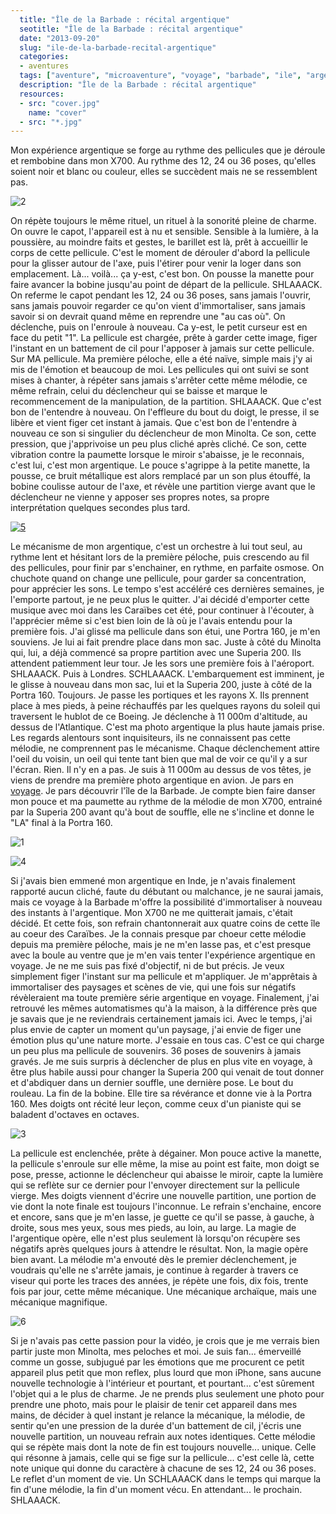 ```yaml
---
  title: "Île de la Barbade : récital argentique"
  seotitle: "Île de la Barbade : récital argentique"
  date: "2013-09-20"
  slug: "ile-de-la-barbade-recital-argentique"
  categories:
  - aventures
  tags: ["aventure", "microaventure", "voyage", "barbade", "ile", "argentique"]
  description: "Île de la Barbade : récital argentique"
  resources:
  - src: "cover.jpg"
    name: "cover"
  - src: "*.jpg"
---
```


Mon expérience argentique se forge au rythme des pellicules que je déroule et rembobine dans mon X700. Au rythme des 12, 24 ou 36 poses, qu'elles soient noir et blanc ou couleur, elles se succèdent mais ne se ressemblent pas.

![2](images/21.jpg)

On répète toujours le même rituel, un rituel à la sonorité pleine de charme. On ouvre le capot, l'appareil est à nu et sensible. Sensible à la lumière, à la poussière, au moindre faits et gestes, le barillet est là, prêt à accueillir le corps de cette pellicule. C'est le moment de dérouler d'abord la pellicule pour la glisser autour de l'axe, puis l'étirer pour venir la loger dans son emplacement. Là... voilà... ça y-est, c'est bon. On pousse la manette pour faire avancer la bobine jusqu'au point de départ de la pellicule. SHLAAACK. On referme le capot pendant les 12, 24 ou 36 poses, sans jamais l'ouvrir, sans jamais pouvoir regarder ce qu'on vient d'immortaliser, sans jamais savoir si on devrait quand même en reprendre une "au cas où". On déclenche, puis on l'enroule à nouveau. Ca y-est, le petit curseur est en face du petit "1". La pellicule est chargée, prête à garder cette image, figer l'instant en un battement de cil pour l'apposer à jamais sur cette pellicule. Sur MA pellicule. Ma première péloche, elle a été naïve, simple mais j'y ai mis de l'émotion et beaucoup de moi. Les pellicules qui ont suivi se sont mises à chanter, à répéter sans jamais s'arrêter cette même mélodie, ce même refrain, celui du déclencheur qui se baisse et marque le recommencement de la manipulation, de la partition. SHLAAACK. Que c'est bon de l'entendre à nouveau. On l'effleure du bout du doigt, le presse, il se libère et vient figer cet instant à jamais. Que c'est bon de l'entendre à nouveau ce son si singulier du déclencheur de mon Minolta. Ce son, cette pression, que j'apprivoise un peu plus cliché après cliché. Ce son, cette vibration contre la paumette lorsque le miroir s'abaisse, je le reconnais, c'est lui, c'est mon argentique. Le pouce s'agrippe à la petite manette, la pousse, ce bruit métallique est alors remplacé par un son plus étouffé, la bobine coulisse autour de l'axe, et révèle une partition vierge avant que le déclencheur ne vienne y apposer ses propres notes, sa propre interprétation quelques secondes plus tard.

[![5](images/51.jpg)](http://jeremyjanin.com/wp-content/uploads/2013/09/51.jpg)

Le mécanisme de mon argentique, c'est un orchestre à lui tout seul, au rythme lent et hésitant lors de la première péloche, puis crescendo au fil des pellicules, pour finir par s'enchainer, en rythme, en parfaite osmose. On chuchote quand on change une pellicule, pour garder sa concentration, pour apprécier les sons. Le tempo s'est accéléré ces dernières semaines, je l'emporte partout, je ne peux plus le quitter. J'ai décidé d'emporter cette musique avec moi dans les Caraïbes cet été, pour continuer à l'écouter, à l'apprécier même si c'est bien loin de là où je l'avais entendu pour la première fois. J'ai glissé ma pellicule dans son étui, une Portra 160, je m'en souviens. Je lui ai fait prendre place dans mon sac. Juste à côté du Minolta qui, lui, a déjà commencé sa propre partition avec une Superia 200. Ils attendent patiemment leur tour. Je les sors une première fois à l'aéroport. SHLAAACK. Puis à Londres. SCHLAAACK. L'embarquement est imminent, je le glisse à nouveau dans mon sac, lui et la Superia 200, juste à côté de la Portra 160. Toujours. Je passe les portiques et les rayons X. Ils prennent place à mes pieds, à peine réchauffés par les quelques rayons du soleil qui traversent le hublot de ce Boeing. Je déclenche à 11 000m d'altitude, au dessus de l'Atlantique. C'est ma photo argentique la plus haute jamais prise. Les regards alentours sont inquisiteurs, ils ne connaissent pas cette mélodie, ne comprennent pas le mécanisme. Chaque déclenchement attire l'oeil du voisin, un oeil qui tente tant bien que mal de voir ce qu'il y a sur l'écran. Rien. Il n'y en a pas. Je suis à 11 000m au dessus de vos têtes, je viens de prendre ma première photo argentique en avion. Je pars en [voyage](http://www.fr.lastminute.com/). Je pars découvrir l'île de la Barbade. Je compte bien faire danser mon pouce et ma paumette au rythme de la mélodie de mon X700, entrainé par la Superia 200 avant qu'à bout de souffle, elle ne s'incline et donne le "LA" final à la Portra 160.

![1](images/11.jpg)

![4](images/41.jpg)

Si j'avais bien emmené mon argentique en Inde, je n'avais finalement rapporté aucun cliché, faute du débutant ou malchance, je ne saurai jamais, mais ce voyage à la Barbade m'offre la possibilité d'immortaliser à nouveau des instants à l'argentique. Mon X700 ne me quitterait jamais, c'était décidé. Et cette fois, son refrain chantonnerait aux quatre coins de cette île au coeur des Caraïbes. Je la connais presque par choeur cette mélodie depuis ma première péloche, mais je ne m'en lasse pas, et c'est presque avec la boule au ventre que je m'en vais tenter l'expérience argentique en voyage. Je ne me suis pas fixé d'objectif, ni de but précis. Je veux simplement figer l'instant sur ma pellicule et m'appliquer. Je m'apprêtais à immortaliser des paysages et scènes de vie, qui une fois sur négatifs révèleraient ma toute première série argentique en voyage. Finalement, j'ai retrouvé les mêmes automatismes qu'à la maison, à la différence près que je savais que je ne reviendrais certainement jamais ici. Avec le temps, j'ai plus envie de capter un moment qu'un paysage, j'ai envie de figer une émotion plus qu'une nature morte. J'essaie en tous cas. C'est ce qui charge un peu plus ma pellicule de souvenirs. 36 poses de souvenirs à jamais gravés. Je me suis surpris à déclencher de plus en plus vite en voyage, à être plus habile aussi pour changer la Superia 200 qui venait de tout donner et d'abdiquer dans un dernier souffle, une dernière pose. Le bout du rouleau. La fin de la bobine. Elle tire sa révérance et donne vie à la Portra 160. Mes doigts ont récité leur leçon, comme ceux d'un pianiste qui se baladent d'octaves en octaves.

![3](images/32.jpg)

La pellicule est enclenchée, prête à dégainer. Mon pouce active la manette, la pellicule s'enroule sur elle même, la mise au point est faite, mon doigt se pose, presse, actionne le déclencheur qui abaisse le miroir, capte la lumière qui se reflète sur ce dernier pour l'envoyer directement sur la pellicule vierge. Mes doigts viennent d'écrire une nouvelle partition, une portion de vie dont la note finale est toujours l'inconnue. Le refrain s'enchaine, encore et encore, sans que je m'en lasse, je guette ce qu'il se passe, à gauche, à droite, sous mes yeux, sous mes pieds, au loin, au large. La magie de l'argentique opère, elle n'est plus seulement là lorsqu'on récupère ses négatifs après quelques jours à attendre le résultat. Non, la magie opère bien avant. La mélodie m'a envouté dès le premier déclenchement, je voudrais qu'elle ne s'arrête jamais, je continue à regarder à travers ce viseur qui porte les traces des années, je répète une fois, dix fois, trente fois par jour, cette même mécanique. Une mécanique archaïque, mais une mécanique magnifique.

![6](images/61.jpg)

Si je n'avais pas cette passion pour la vidéo, je crois que je me verrais bien partir juste mon Minolta, mes peloches et moi. Je suis fan... émerveillé comme un gosse, subjugué par les émotions que me procurent ce petit appareil plus petit que mon reflex, plus lourd que mon iPhone, sans aucune nouvelle technologie à l'intérieur et pourtant, et pourtant... c'est sûrement l'objet qui a le plus de charme. Je ne prends plus seulement une photo pour prendre une photo, mais pour le plaisir de tenir cet appareil dans mes mains, de décider à quel instant je relance la mécanique, la mélodie, de sentir qu'en une pression de la durée d'un battement de cil, j'écris une nouvelle partition, un nouveau refrain aux notes identiques. Cette mélodie qui se répète mais dont la note de fin est toujours nouvelle... unique. Celle qui résonne à jamais, celle qui se fige sur la pellicule... c'est celle là, cette note unique qui donne du caractère à chacune de ses 12, 24 ou 36 poses. Le reflet d'un moment de vie. Un SCHLAAACK dans le temps qui marque la fin d'une mélodie, la fin d'un moment vécu. En attendant... le prochain. SHLAAACK.
